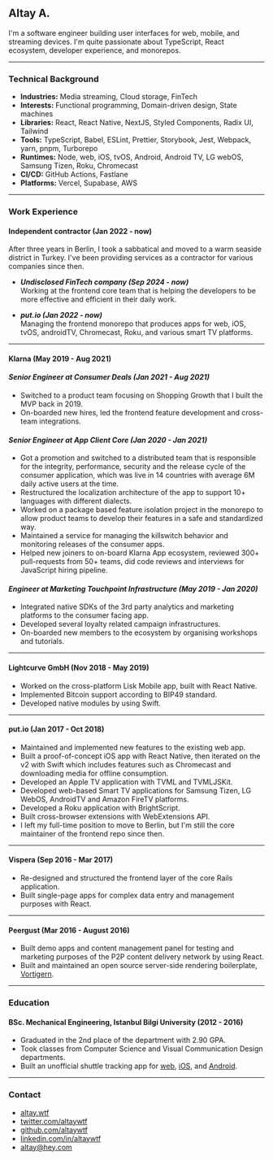 ## Altay A.

I'm a software engineer building user interfaces for web, mobile, and streaming devices. I'm quite passionate about TypeScript, React ecosystem, developer experience, and monorepos.

---

### Technical Background

- **Industries:** Media streaming, Cloud storage, FinTech
- **Interests:** Functional programming, Domain-driven design, State machines
- **Libraries:** React, React Native, NextJS, Styled Components, Radix UI, Tailwind
- **Tools:** TypeScript, Babel, ESLint, Prettier, Storybook, Jest, Webpack, yarn, pnpm, Turborepo
- **Runtimes:** Node, web, iOS, tvOS, Android, Android TV, LG webOS, Samsung Tizen, Roku, Chromecast
- **CI/CD:** GitHub Actions, Fastlane
- **Platforms:** Vercel, Supabase, AWS

---

### Work Experience

#### Independent contractor \(Jan 2022 - now\)

After three years in Berlin, I took a sabbatical and moved to a warm seaside district in Turkey. I've been providing services as a contractor for various companies since then.

- **_Undisclosed FinTech company \(Sep 2024 - now\)_**\
  Working at the frontend core team that is helping the developers to be more effective and efficient in their daily work.

- **_put.io (Jan 2022 - now)_**\
  Managing the frontend monorepo that produces apps for web, iOS, tvOS, androidTV, Chromecast, Roku, and various smart TV platforms.

---

#### Klarna \(May 2019 - Aug 2021\)

#### _Senior Engineer at Consumer Deals (Jan 2021 - Aug 2021)_

- Switched to a product team focusing on Shopping Growth that I built the MVP back in 2019.
- On-boarded new hires, led the frontend feature development and cross-team integrations.

#### _Senior Engineer at App Client Core (Jan 2020 - Jan 2021)_

- Got a promotion and switched to a distributed team that is responsible for the integrity, performance, security and the release cycle of the consumer application, which was live in 14 countries with average 6M daily active users at the time.
- Restructured the localization architecture of the app to support 10+ languages with different dialects.
- Worked on a package based feature isolation project in the monorepo to allow product teams to develop their features in a safe and standardized way.
- Maintained a service for managing the killswitch behavior and monitoring releases of the consumer apps.
- Helped new joiners to on-board Klarna App ecosystem, reviewed 300+ pull-requests from 50+ teams, did code reviews and interviews for JavaScript hiring pipeline.

#### _Engineer at Marketing Touchpoint Infrastructure (May 2019 - Jan 2020)_

- Integrated native SDKs of the 3rd party analytics and marketing platforms to the consumer facing app.
- Developed several loyalty related campaign infrastructures.
- On-boarded new members to the ecosystem by organising workshops and tutorials.

---

#### Lightcurve GmbH \(Nov 2018 - May 2019\)

- Worked on the cross-platform Lisk Mobile app, built with React Native.
- Implemented Bitcoin support according to BIP49 standard.
- Developed native modules by using Swift.

---

#### put.io \(Jan 2017 - Oct 2018\)

- Maintained and implemented new features to the existing web app.
- Built a proof-of-concept iOS app with React Native, then iterated on the v2 with Swift which includes features such as Chromecast and downloading media for offline consumption.
- Developed an Apple TV application with TVML and TVMLJSKit.
- Developed web-based Smart TV applications for Samsung Tizen, LG WebOS, AndroidTV and Amazon FireTV platforms.
- Developed a Roku application with BrightScript.
- Built cross-browser extensions with WebExtensions API.
- I left my full-time position to move to Berlin, but I'm still the core maintainer of the frontend repo since then.

---

#### Vispera \(Sep 2016 - Mar 2017\)

- Re-designed and structured the frontend layer of the core Rails application.
- Built single-page apps for complex data entry and management purposes with React.

---

#### Peergust \(Mar 2016 - August 2016\)

- Built demo apps and content management panel for testing and marketing
  purposes of the P2P content delivery network by using React.
- Built and maintained an open source server-side rendering boilerplate, [Vortigern](https://github.com/barbar/vortigern).

---

### Education

#### BSc. Mechanical Engineering, Istanbul Bilgi University (2012 - 2016)

- Graduated in the 2nd place of the department with 2.90 GPA.
- Took classes from Computer Science and Visual Communication Design departments.
- Built an unofficial shuttle tracking app for [web](https://github.com/altaywtf/bilgi-shuttle-web), [iOS](https://github.com/altaywtf/bilgi-shuttle-ios), and [Android](https://github.com/altaywtf/bilgi-shuttle-android).

---

### Contact

- [altay.wtf](https://altay.wtf)
- [twitter.com/altaywtf](https://twitter.com/altaywtf)
- [github.com/altaywtf](https://github.com/altaywtf)
- [linkedin.com/in/altaywtf](https://linkedin.com/in/altaywtf)
- [altay@hey.com](mailto:altay@hey.com)
